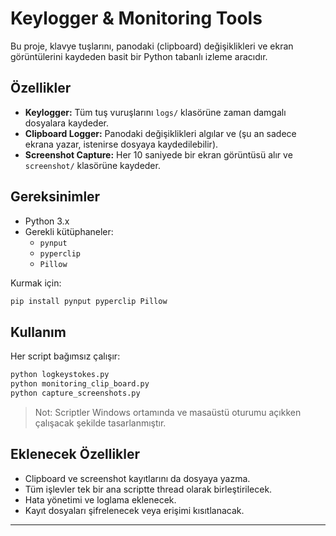 # Keylogger & Monitoring Tools

Bu proje, klavye tuşlarını, panodaki (clipboard) değişiklikleri ve ekran görüntülerini kaydeden basit bir Python tabanlı izleme aracıdır.

## Özellikler

- **Keylogger:** Tüm tuş vuruşlarını `logs/` klasörüne zaman damgalı dosyalara kaydeder.
- **Clipboard Logger:** Panodaki değişiklikleri algılar ve (şu an sadece ekrana yazar, istenirse dosyaya kaydedilebilir).
- **Screenshot Capture:** Her 10 saniyede bir ekran görüntüsü alır ve `screenshot/` klasörüne kaydeder.

## Gereksinimler

- Python 3.x
- Gerekli kütüphaneler:
  - `pynput`
  - `pyperclip`
  - `Pillow`

Kurmak için:
```bash
pip install pynput pyperclip Pillow
```

## Kullanım

Her script bağımsız çalışır:

```bash
python logkeystokes.py
python monitoring_clip_board.py
python capture_screenshots.py
```

> Not: Scriptler Windows ortamında ve masaüstü oturumu açıkken çalışacak şekilde tasarlanmıştır.


## Eklenecek Özellikler

- Clipboard ve screenshot kayıtlarını da dosyaya yazma.
- Tüm işlevler tek bir ana scriptte thread olarak birleştirilecek.
- Hata yönetimi ve loglama eklenecek.
- Kayıt dosyaları şifrelenecek veya erişimi kısıtlanacak.

---
